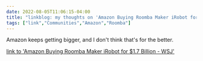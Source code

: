 ---date: 2022-08-05T11:06:15-04:00title: "linkblog: my thoughts on 'Amazon Buying Roomba Maker iRobot for $1.7 Billion - WSJ'"tags: ["link","Communities","Amazon","Roomba"]---Amazon keeps getting bigger, and I don't think that's for the better. [link to 'Amazon Buying Roomba Maker iRobot for $1.7 Billion - WSJ'](https://www.wsj.com/articles/amazon-buying-roomba-maker-irobot-for-1-7-billion-11659702187?mod=rss_Technology)
